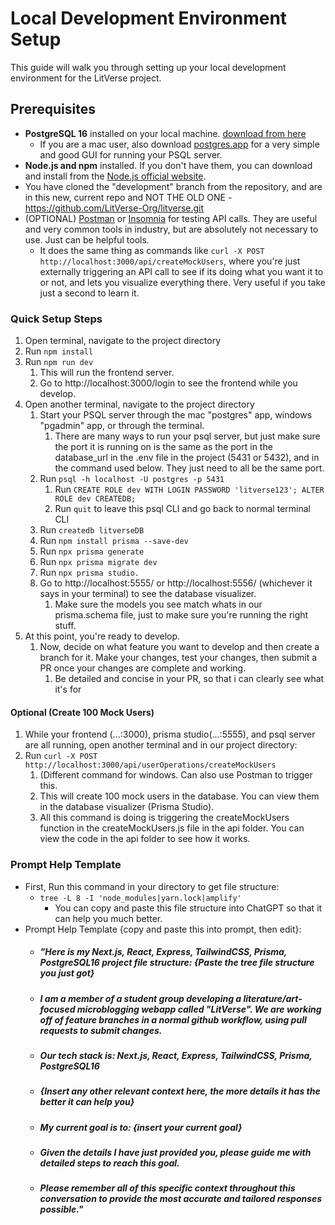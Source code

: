# Local Development Environment Setup

This guide will walk you through setting up your local development environment for the LitVerse project.

## Prerequisites
- **PostgreSQL 16** installed on your local machine. [download from here](https://www.postgresql.org/download/)
  - If you are a mac user, also download [postgres.app](https://postgresapp.com/) for a very simple and good GUI for running your PSQL server. 
- **Node.js and npm** installed. If you don't have them, you can download and install from the [Node.js official website](https://nodejs.org/).
- You have cloned the "development" branch from the repository, and are in this new, current repo and NOT THE OLD ONE - https://github.com/LitVerse-Org/litverse.git
- (OPTIONAL) [Postman](https://www.postman.com/) or [Insomnia](https://insomnia.rest/) for testing API calls. They are useful and very common tools in industry, but are absolutely not necessary to use. Just can be helpful tools.
  - It does the same thing as commands like `curl -X POST http://localhost:3000/api/createMockUsers`, where you're just externally triggering an API call to see if its doing what you want it to or not, and lets you visualize everything there. Very useful if you take just a second to learn it.


### Quick Setup Steps
1. Open terminal, navigate to the project directory
2. Run `npm install`
3. Run `npm run dev`
   1. This will run the frontend server.
   2. Go to http://localhost:3000/login to see the frontend while you develop.
4. Open another terminal, navigate to the project directory
   1. Start your PSQL server through the mac "postgres" app, windows "pgadmin" app, or through the terminal. 
      1. There are many ways to run your psql server, but just make sure the port it is running on is the same as the port in the database_url in the .env file in the project (5431 or 5432), and in the command used below. They just need to all be the same port.
   2. Run `psql -h localhost -U postgres -p 5431`
      1. Run `CREATE ROLE dev WITH LOGIN PASSWORD 'litverse123'; ALTER ROLE dev CREATEDB;`
      2. Run `quit` to leave this psql CLI and go back to normal terminal CLI
   3. Run `createdb litverseDB` 
   4. Run `npm install prisma --save-dev`
   5. Run `npx prisma generate`
   6. Run `npx prisma migrate dev`
   7. Run `npx prisma studio. `
   8. Go to http://localhost:5555/ or http://localhost:5556/ (whichever it says in your terminal) to see the database visualizer.
      1. Make sure the models you see match whats in our prisma.schema file, just to make sure you're running the right stuff.
5. At this point, you're ready to develop.
   1. Now, decide on what feature you want to develop and then create a branch for it. Make your changes, test your changes, then submit a PR once your changes are complete and working.
      1. Be detailed and concise in your PR, so that i can clearly see what it's for

#### Optional (Create 100 Mock Users)
1. While your frontend (...:3000), prisma studio(...:5555), and psql server are all running, open another terminal and in our project directory:
2. Run `curl -X POST http://localhost:3000/api/userOperations/createMockUsers`
   1. (Different command for windows. Can also use Postman to trigger this. 
   2. This will create 100 mock users in the database. You can view them in the database visualizer (Prisma Studio).
   3. All this command is doing is triggering the createMockUsers function in the createMockUsers.js file in the api folder. You can view the code in the api folder to see how it works.

### Prompt Help Template
- First, Run this command in your directory to get file structure:
    - `tree -L 8 -I 'node_modules|yarn.lock|amplify'`
      - You can copy and paste this file structure into ChatGPT so that it can help you much better.
- Prompt Help Template {copy and paste this into prompt, then edit}:
  - ##### "Here is my Next.js, React, Express, TailwindCSS, Prisma, PostgreSQL16 project file structure: {Paste the tree file structure you just got}
  - ##### I am a member of a student group developing a literature/art-focused microblogging webapp called "LitVerse". We are working off of feature branches in a normal github workflow, using pull requests to submit changes.
  - ##### Our tech stack is: Next.js, React, Express, TailwindCSS, Prisma, PostgreSQL16
  - ##### {Insert any other relevant context here, the more details it has the better it can help you}
  - ##### My current goal is to: {insert your current goal}
  - ##### Given the details I have just provided you, please guide me with detailed steps to reach this goal. 
  - ##### Please remember all of this specific context throughout this conversation to provide the most accurate and tailored responses possible."
